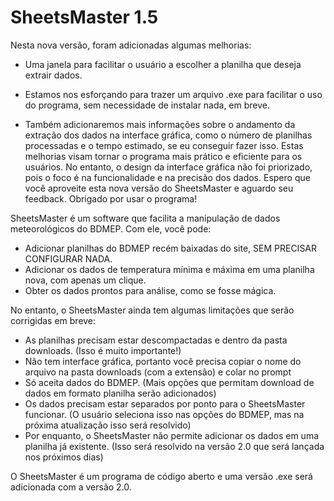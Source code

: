 # SheetsMaster 1.5

Nesta nova versão, foram adicionadas algumas melhorias:

- Uma janela para facilitar o usuário a escolher a planilha que deseja extrair dados.

- Estamos nos esforçando para trazer um arquivo .exe para facilitar o uso do programa, sem necessidade de instalar nada, em breve.
- Também adicionaremos mais informações sobre o andamento da extração dos dados na interface gráfica, como o número de planilhas processadas e o tempo estimado, se eu conseguir fazer isso.
Estas melhorias visam tornar o programa mais prático e eficiente para os usuários. No entanto, o design da interface gráfica não foi priorizado, pois o foco é na funcionalidade e na precisão dos dados.
Espero que você aproveite esta nova versão do SheetsMaster e aguardo seu feedback. Obrigado por usar o programa!

SheetsMaster é um software que facilita a manipulação de dados meteorológicos do BDMEP. Com ele, você pode:

- Adicionar planilhas do BDMEP recém baixadas do site, SEM PRECISAR CONFIGURAR NADA.
- Adicionar os dados de temperatura mínima e máxima em uma planilha nova, com apenas um clique.
- Obter os dados prontos para análise, como se fosse mágica.

No entanto, o SheetsMaster ainda tem algumas limitações que serão corrigidas em breve:

- As planilhas precisam estar descompactadas e dentro da pasta downloads. (Isso é muito importante!)
- Não tem interface gráfica, portanto você precisa copiar o nome do arquivo na pasta downloads (com a extensão) e colar no prompt
- Só aceita dados do BDMEP. (Mais opções que permitam download de dados em formato planilha serão adicionados)
- Os dados precisam estar separados por ponto para o SheetsMaster funcionar. (O usuário seleciona isso nas opções do BDMEP, mas na próxima atualização isso será resolvido)
- Por enquanto, o SheetsMaster não permite adicionar os dados em uma planilha já existente. (Isso será resolvido na versão 2.0 que será lançada nos próximos dias)

O SheetsMaster é um programa de código aberto e uma versão .exe será adicionada com a versão 2.0.
